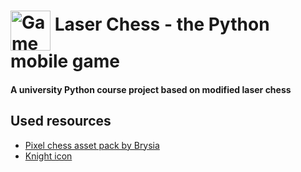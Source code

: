 # <img src="assets/game-icon.png" alt="Game Icon" height="64" align="middle"> Laser Chess - the Python mobile game

#### A university Python course project based on modified laser chess

## Used resources
- [Pixel chess asset pack by Brysia](https://brysiaa.itch.io/pixel-chess-assets-pack)
- [Knight icon](https://www.flaticon.com/free-icon/horse_864637?term=chess&page=1&position=26&origin=tag&related_id=864637)
